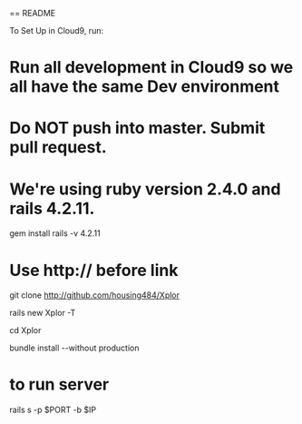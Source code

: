 == README

To Set Up in Cloud9, run:

# Run all development in Cloud9 so we all have the same Dev environment
# Do NOT push into master. Submit pull request.
# We're using ruby version 2.4.0 and rails 4.2.11.

gem install rails -v 4.2.11

# Use http:// before link
git clone http://github.com/housing484/Xplor

rails new Xplor -T

cd Xplor

bundle install --without production

# to run server

rails s -p $PORT -b $IP
